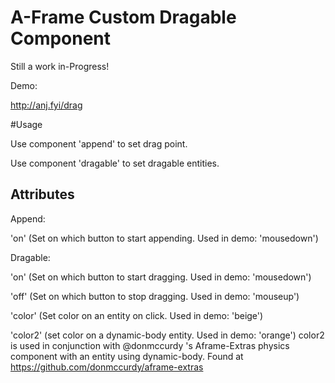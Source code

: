 # A-Frame Custom Dragable Component

Still a work in-Progress!

Demo:

http://anj.fyi/drag

#Usage

Use component 'append' to set drag point.

Use component 'dragable' to set dragable entities.

## Attributes

Append: 

'on' (Set on which button to start appending. Used in demo: 'mousedown')

Dragable:

'on' (Set on which button to start dragging. Used in demo: 'mousedown')

'off' (Set on which button to stop dragging. Used in demo: 'mouseup')

'color' (Set color on an entity on click. Used in demo: 'beige')

'color2' (set color on a dynamic-body entity. Used in demo: 'orange') color2 is used in conjunction with @donmccurdy 's Aframe-Extras physics component with an entity using dynamic-body. Found at https://github.com/donmccurdy/aframe-extras